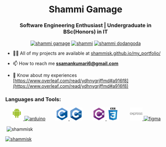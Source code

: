 <h1 align="center">Shammi Gamage</h1>
<h3 align="center">Software Engineering Enthusiast | Undergraduate in BSc(Honors) in IT </h3>

<p align="center">
    <a href="https://linkedin.com/in/shammi gamage" target="blank"><img align="center" src="https://raw.githubusercontent.com/rahuldkjain/github-profile-readme-generator/master/src/images/icons/Social/linked-in-alt.svg" alt="shammi gamage" height="30" width="40" /></a>
    <a href="https://stackoverflow.com/users/shammi" target="blank"><img align="center" src="https://raw.githubusercontent.com/rahuldkjain/github-profile-readme-generator/master/src/images/icons/Social/stack-overflow.svg" alt="shammi" height="30" width="40" /></a>
    <a href="https://fb.com/shammi dodangoda" target="blank"><img align="center" src="https://raw.githubusercontent.com/rahuldkjain/github-profile-readme-generator/master/src/images/icons/Social/facebook.svg" alt="shammi dodangoda" height="30" width="40" /></a>
</p>



- 👨‍💻 All of my projects are available at [shammisk.github.io/my_portfolio/](shammisk.github.io/my_portfolio/)

- 📫 How to reach me **ssamankumari6@gmail.com**

- 📄 Know about my experiences [https://www.overleaf.com/read/ydhnygrjffmd#a916f8](https://www.overleaf.com/read/ydhnygrjffmd#a916f8)

<h3 align="left">Languages and Tools:</h3>
<div style="display: flex; justify-content: space-around;">
    <!-- Group 1 -->
    <div>
        <a href="https://developer.android.com" target="_blank" rel="noreferrer">
            <img src="https://raw.githubusercontent.com/devicons/devicon/master/icons/android/android-original-wordmark.svg" alt="android" width="40" height="40"/>
        </a>
        <a href="https://www.arduino.cc/" target="_blank" rel="noreferrer">
            <img src="https://cdn.worldvectorlogo.com/logos/arduino-1.svg" alt="arduino" width="40" height="40"/>
        </a>
    </div>
    <!-- Group 2 -->
    <div>
        <a href="https://www.cprogramming.com/" target="_blank" rel="noreferrer">
            <img src="https://raw.githubusercontent.com/devicons/devicon/master/icons/c/c-original.svg" alt="c" width="40" height="40"/>
        </a>
        <a href="https://www.w3schools.com/cpp/" target="_blank" rel="noreferrer">
            <img src="https://raw.githubusercontent.com/devicons/devicon/master/icons/cplusplus/cplusplus-original.svg" alt="cplusplus" width="40" height="40"/>
        </a>
    </div>
    <!-- Group 3 -->
    <div>
        <a href="https://www.w3schools.com/cs/" target="_blank" rel="noreferrer">
            <img src="https://raw.githubusercontent.com/devicons/devicon/master/icons/csharp/csharp-original.svg" alt="csharp" width="40" height="40"/>
        </a>
        <a href="https://www.w3schools.com/css/" target="_blank" rel="noreferrer">
            <img src="https://raw.githubusercontent.com/devicons/devicon/master/icons/css3/css3-original-wordmark.svg" alt="css3" width="40" height="40"/>
        </a>
    </div>
    <!-- Group 4 -->
    <div>
        <a href="https://expressjs.com" target="_blank" rel="noreferrer">
            <img src="https://raw.githubusercontent.com/devicons/devicon/master/icons/express/express-original-wordmark.svg" alt="express" width="40" height="40"/>
        </a>
        <a href="https://www.figma.com/" target="_blank" rel="noreferrer">
            <img src="https://www.vectorlogo.zone/logos/figma/figma-icon.svg" alt="figma" width="40" height="40"/>
        </a>
    </div>
</div>




<p>&nbsp;<img align="center" src="https://github-readme-stats.vercel.app/api?username=shammisk&show_icons=true&locale=en&theme=dark" alt="shammisk" /></p>


<p align="left"> <a href="https://github.com/ryo-ma/github-profile-trophy"><img src="https://github-profile-trophy.vercel.app/?username=shammisk" alt="shammisk" /></a> </p>


